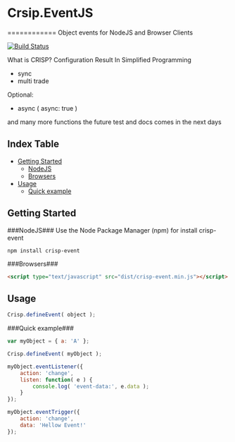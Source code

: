 # Crsip.EventJS
============
Object events for NodeJS and Browser Clients

[![Build Status](https://travis-ci.org/OpenCrisp/Crisp.EventJS.svg)](https://travis-ci.org/OpenCrisp/Crisp.EventJS)

What is CRISP? Configuration Result In Simplified Programming

- sync
- multi trade

Optional:
- async ( async: true )

and many more functions
the future test and docs comes in the next days 

Index Table
-----------------
  * [Getting Started](#getting-started)
    * [NodeJS](#nodejs)
    * [Browsers](#browser)
  * [Usage](#usage)
    * [Quick example](#quick-example)

Getting Started
---------------
###NodeJS###
Use the Node Package Manager (npm) for install crisp-event

    npm install crisp-event

###Browsers###
```html
<script type="text/javascript" src="dist/crisp-event.min.js"></script>
```

Usage
-----
```javascript
Crisp.defineEvent( object );
```


###Quick example###
```javascript
var myObject = { a: 'A' };

Crisp.defineEvent( myObject );

myObject.eventListener({
	action: 'change',
	listen: function( e ) {
		console.log( 'event-data:', e.data );
	}
});

myObject.eventTrigger({
	action: 'change',
	data: 'Hellow Event!'
});
```